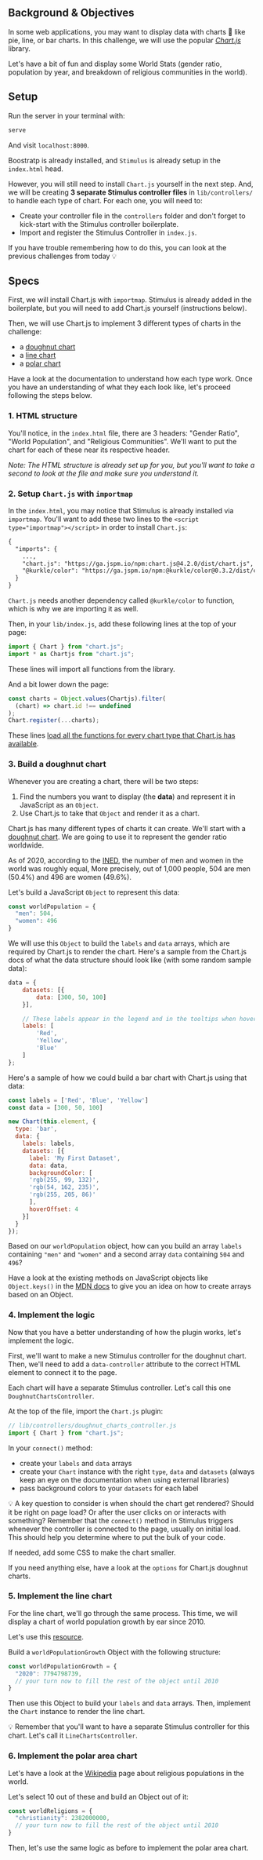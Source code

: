 ## Background & Objectives

In some web applications, you may want to display data with charts 🎨 like pie, line, or bar charts. In this challenge, we will use the popular [*Chart.js*](https://www.chartjs.org/docs/latest/) library.

Let's have a bit of fun and display some World Stats (gender ratio, population by year, and breakdown of religious communities in the world).

## Setup

Run the server in your terminal with:

```bash
serve
```

And visit `localhost:8000`.

Boostratp is already installed, and `Stimulus` is already setup in the `index.html` head.

However, you will still need to install `Chart.js` yourself in the next step. And, we will be creating **3 separate Stimulus controller files** in `lib/controllers/` to handle each type of chart. For each one, you will need to:

- Create your controller file in the `controllers` folder and don't forget to kick-start with the Stimulus controller boilerplate.
- Import and register the Stimulus Controller in `index.js`.

If you have trouble remembering how to do this, you can look at the previous challenges from today 💡

## Specs

First, we will install Chart.js with `importmap`. Stimulus is already added in the boilerplate, but you will need to add Chart.js yourself (instructions below).

Then, we will use Chart.js to implement 3 different types of charts in the challenge:
- a [doughnut chart](https://www.chartjs.org/docs/latest/charts/doughnut.html)
- a [line chart](https://www.chartjs.org/docs/latest/charts/line.html)
- a [polar chart](https://www.chartjs.org/docs/latest/charts/polar.html)

Have a look at the documentation to understand how each type work. Once you have an understanding of what they each look like, let's proceed following the steps below.

### 1. HTML structure

You'll notice, in the `index.html` file, there are 3 headers: "Gender Ratio", "World Population", and "Religious Communities". We'll want to put the chart for each of these near its respective header.

_Note: The HTML structure is already set up for you, but you'll want to take a second to look at the file and make sure you understand it._

### 2. Setup `Chart.js` with `importmap`

In the `index.html`, you may notice that Stimulus is already installed via `importmap`. You'll want to add these two lines to the `<script type="importmap"></script>` in order to install `Chart.js`:

```html
{
  "imports": {
    ...,
    "chart.js": "https://ga.jspm.io/npm:chart.js@4.2.0/dist/chart.js",
    "@kurkle/color": "https://ga.jspm.io/npm:@kurkle/color@0.3.2/dist/color.esm.js"
  }
}
```

`Chart.js` needs another dependency called `@kurkle/color` to function, which is why we are importing it as well.

Then, in your `lib/index.js`, add these following lines at the top of your page:

```javascript
import { Chart } from "chart.js";
import * as Chartjs from "chart.js";
```

These lines will import all functions from the library.

And a bit lower down the page:

```javascript
const charts = Object.values(Chartjs).filter(
  (chart) => chart.id !== undefined
);
Chart.register(...charts);
```

These lines [load all the functions for every chart type that Chart.js has available](https://www.chartjs.org/docs/latest/getting-started/usage.html).

### 3. Build a doughnut chart

Whenever you are creating a chart, there will be two steps:

1. Find the numbers you want to display (the **data**) and represent it in JavaScript as an `Object`.
2. Use Chart.js to take that `Object` and render it as a chart.

Chart.js has many different types of charts it can create. We'll start with a [doughnut chart](https://www.chartjs.org/docs/latest/charts/doughnut.html). We are going to use it to represent the gender ratio worldwide.

As of 2020, according to the [INED](https://www.ined.fr/en/everything_about_population/demographic-facts-sheets/faq/more-men-or-women-in-the-world/), the number of men and women in the world was roughly equal, More precisely, out of 1,000 people, 504 are men (50.4%) and 496 are women (49.6%).

Let's build a JavaScript `Object` to represent this data:

```javascript
const worldPopulation = {
  "men": 504,
  "women": 496
}
```

We will use this `Object` to build the `labels` and `data` arrays, which are required by Chart.js to render the chart. Here's a sample from the Chart.js docs of what the data structure should look like (with some random sample data):

```javascript
data = {
    datasets: [{
        data: [300, 50, 100]
    }],

    // These labels appear in the legend and in the tooltips when hovering different arcs
    labels: [
        'Red',
        'Yellow',
        'Blue'
    ]
};
```

Here's a sample of how we could build a bar chart with Chart.js using that data:

```javascript
const labels = ['Red', 'Blue', 'Yellow']
const data = [300, 50, 100]

new Chart(this.element, {
  type: 'bar',
  data: {
    labels: labels,
    datasets: [{
      label: 'My First Dataset',
      data: data,
      backgroundColor: [
      'rgb(255, 99, 132)',
      'rgb(54, 162, 235)',
      'rgb(255, 205, 86)'
      ],
      hoverOffset: 4
    }]
  }
});
```

Based on our `worldPopulation` object, how can you build an array `labels` containing `"men"` and `"women"` and a second array `data` containing `504` and `496`?

Have a look at the existing methods on JavaScript objects like `Object.keys()` in the [MDN docs](https://developer.mozilla.org/en-US/docs/Web/JavaScript/Reference/Global_Objects/Object/keys) to give you an idea on how to create arrays based on an Object.

### 4. Implement the logic

Now that you have a better understanding of how the plugin works, let's implement the logic.

First, we'll want to make a new Stimulus controller for the doughnut chart. Then, we'll need to add a `data-controller` attribute to the correct HTML element to connect it to the page.

Each chart will have a separate Stimulus controller. Let's call this one `DoughnutChartsController`.

At the top of the file, import the `Chart.js` plugin:

```javascript
// lib/controllers/doughnut_charts_controller.js
import { Chart } from "chart.js";
```

In your `connect()` method:
- create your `labels` and `data` arrays
- create your `Chart` instance with the right `type`, `data` and `datasets` (always keep an eye on the documentation when using external libraries)
- pass background colors to your `datasets` for each label

💡 A key question to consider is when should the chart get rendered? Should it be right on page load? Or after the user clicks on or interacts with something? Remember that the `connect()` method in Stimulus triggers whenever the controller is connected to the page, usually on initial load. This should help you determine where to put the bulk of your code.

If needed, add some CSS to make the chart smaller.

If you need anything else, have a look at the `options` for Chart.js doughnut charts.

### 5. Implement the line chart

For the line chart, we'll go through the same process. This time, we will display a chart of world population growth by ear since 2010.

Let's use this [resource](https://www.worldometers.info/world-population/world-population-by-year/).

Build a `worldPopulationGrowth` Object with the following structure:

```javascript
const worldPopulationGrowth = {
  "2020": 7794798739,
  // your turn now to fill the rest of the object until 2010
}
```

Then use this Object to build your `labels` and `data` arrays. Then, implement the `Chart` instance to render the line chart.

💡 Remember that you'll want to have a separate Stimulus controller for this chart. Let's call it `LineChartsController`.

### 6. Implement the polar area chart

Let's have a look at the [Wikipedia](https://en.wikipedia.org/wiki/List_of_religious_populations) page about religious populations in the world.

Let's select 10 out of these and build an Object out of it:

```javascript
const worldReligions = {
  "christianity": 2382000000,
  // your turn now to fill the rest of the object until 2010
}
```

Then, let's use the same logic as before to implement the polar area chart.
